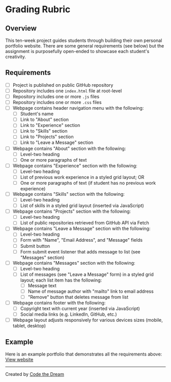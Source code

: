 # Grading Rubric

## Overview

This ten-week project guides students through building their own personal portfolio website. There are some general requirements (see below) but the assignment is purposefully open-ended to showcase each student's creativity.

## Requirements

- [ ] Project is published on public GitHub repository
- [ ] Repository includes one `index.html` file at root-level
- [ ] Repository includes one or more `.js` files
- [ ] Repository includes one or more `.css` files
- [ ] Webpage contains header navigation menu with the following:
  - [ ] Student's name
  - [ ] Link to "About" section
  - [ ] Link to "Experience" section
  - [ ] Link to "Skills" section
  - [ ] Link to "Projects" section
  - [ ] Link to "Leave a Message" section
- [ ] Webpage contains "About" section with the following:
  - [ ] Level-two heading
  - [ ] One or more paragraphs of text
- [ ] Webpage contains "Experience" section with the following:
  - [ ] Level-two heading
  - [ ] List of previous work experience in a styled grid layout; OR
  - [ ] One or more paragraphs of text (if student has no previous work experience)
- [ ] Webpage contains "Skills" section with the following:
  - [ ] Level-two heading
  - [ ] List of skills in a styled grid layout (inserted via JavaScript)
- [ ] Webpage contains "Projects" section with the following:
  - [ ] Level-two heading
  - [ ] List of public repositories retrieved from GitHub API via Fetch
- [ ] Webpage contains "Leave a Message" section with the following:
  - [ ] Level-two heading
  - [ ] Form with "Name", "Email Address", and "Message" fields
  - [ ] Submit button
  - [ ] Form submit event listener that adds message to list (see "Messages" section)
- [ ] Webpage contains "Messages" section with the following:
  - [ ] Level-two heading
  - [ ] List of messages (see "Leave a Message" form) in a styled grid layout; each list item has the following:
    - [ ] Message text
    - [ ] Name of message author with "mailto" link to email address
    - [ ] "Remove" button that deletes message from list
- [ ] Webpage contains footer with the following:
  - [ ] Copyright text with current year (inserted via JavaScript)
  - [ ] Social media links (e.g. LinkedIn, GitHub, etc.)
- [ ] Webpage layout adjusts responsively for various devices sizes (mobile, tablet, desktop)

## Example

Here is an example portfolio that demonstrates all the requirements above: [View website](https://intro-to-programming-ethompson.netlify.app/)

---

Created by [Code the Dream](https://www.codethedream.org)
